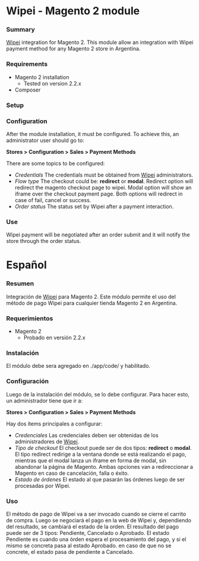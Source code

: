 # Wipei - Magento 2 module 

### Summary
[Wipei](https://www.wipei.com.ar/) integration for Magento 2.
This module allow an integration with Wipei payment method for any Magento 2 store in Argentina.
### Requirements
- Magento 2 installation
  - Tested on version 2.2.x
- Composer
### Setup

### Configuration
 After the module installation, it must be configured. To achieve this, an administrator user should go to:
 
**Stores > Configuration > Sales > Payment Methods**

There are some topics to be configured:
- *Credentials*
  The credentials must be obtained from [Wipei](https://www.wipei.com.ar/sellers.html/) administrators.
- *Flow type*
  The checkout could be: **redirect** or **modal**. Redirect option will redirect the magento checkout page to wipei. Modal option will show an iframe over the checkout payment page. Both options will redirect in case of fail, cancel or success.
- *Order status*
  The status set by Wipei after a payment interaction.
  
### Use
Wipei payment will be negotiated after an order submit and it will notify the store through the order status.

# Español

### Resumen
Integración de [Wipei](https://www.wipei.com.ar/) para Magento 2.
Este módulo permite el uso del método de pago Wipei para cualquier tienda Magento 2 en Argentina.

### Requerimientos
- Magento 2
  - Probado en versión 2.2.x

### Instalación
El módulo debe sera agregado en ./app/code/ y habilitado.

### Configuración
Luego de la instalación del módulo, se lo debe configurar. Para hacer esto, un administrador tiene que ir a:
 
**Stores > Configuration > Sales > Payment Methods**

Hay dos ítems principales a configurar:
- *Credenciales*
  Las credenciales deben ser obtenidas de los administradores de [Wipei](https://www.wipei.com.ar/sellers.html/).
- *Tipo de checkout*
  El checkout puede ser de dos tipos: **redirect** o **modal**. El tipo redirect redirige a la ventana donde se está realizando el pago, mientras que el modal lanza un iframe en forma de modal, sin abandonar la página de Magento. Ambas opciones van a redireccionar a Magento en caso de cancelación, falla o éxito.
- *Estado de órdenes*
  El estado al que pasarán las órdenes luego de ser procesadas por Wipei.
  
### Uso
El método de pago de Wipei va a ser invocado cuando se cierre el carrito de compra. Luego se negociará el pago en la web de Wipei y, dependiendo del resultado, se cambiará el estado de la orden.
El resultado del pago puede ser de 3 tipos: Pendiente, Cancelado o Aprobado. El estado Pendiente es cuando una órden espera el procesamiento del pago, y si el mismo se concreta pasa al estado Aprobado. en caso de que no se concrete, el estado pasa de pendiente a Cancelado.

